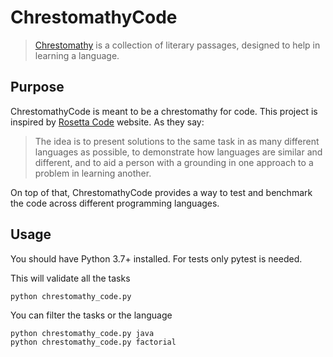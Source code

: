 # ChrestomathyCode
> [Chrestomathy](https://en.wikipedia.org/wiki/Chrestomathy) is a collection of literary passages, designed to help in learning a language.

## Purpose
ChrestomathyCode is meant to be a chrestomathy for code. This project is inspired by [Rosetta Code](https://rosettacode.org) website. As they say:
> The idea is to present solutions to the same task in as many different languages as possible, to demonstrate how languages are similar and different, and to aid a person with a grounding in one approach to a problem in learning another.

On top of that, ChrestomathyCode provides a way to test and benchmark the code across different programming languages.


## Usage
You should have Python 3.7+ installed. For tests only pytest is needed.

This will validate all the tasks
```
python chrestomathy_code.py
```
You can filter the tasks or the language
```
python chrestomathy_code.py java
python chrestomathy_code.py factorial
```
